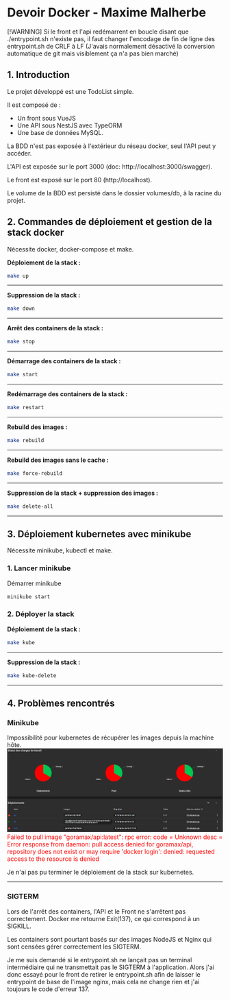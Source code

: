 # Devoir Docker - Maxime Malherbe

[!WARNING]
Si le front et l'api redémarrent en boucle disant que ./entrypoint.sh n'existe pas, il faut changer l'encodage de fin de ligne des entrypoint.sh de CRLF à LF (J'avais normalement désactivé la conversion automatique de git mais visiblement ça n'a pas bien marché)

## 1. Introduction

Le projet développé est une TodoList simple.

Il est composé de :

- Un front sous VueJS
- Une API sous NestJS avec TypeORM
- Une base de données MySQL.

La BDD n'est pas exposée à l'extérieur du réseau docker, seul l'API peut y accéder.

L'API est exposée sur le port 3000 (doc: http://localhost:3000/swagger).

Le front est exposé sur le port 80 (http://localhost).

Le volume de la BDD est persisté dans le dossier volumes/db, à la racine du projet.

## 2. Commandes de déploiement et gestion de la stack docker

Nécessite docker, docker-compose et make.

**Déploiement de la stack :**

```bash
make up
```

---

**Suppression de la stack :**

```bash
make down
```

---

**Arrêt des containers de la stack :**

```bash
make stop
```

---

**Démarrage des containers de la stack :**

```bash
make start
```

---

**Redémarrage des containers de la stack :**

```bash
make restart
```

---

**Rebuild des images :**

```bash
make rebuild
```

---

**Rebuild des images sans le cache :**

```bash
make force-rebuild
```

---

**Suppression de la stack + suppression des images :**

```bash
make delete-all
```

---

## 3. Déploiement kubernetes avec minikube

Nécessite minikube, kubectl et make.

### 1. Lancer minikube

Démarrer minikube

```bash
minikube start
```

### 2. Déployer la stack

**Déploiement de la stack :**

```bash
make kube
```

---

**Suppression de la stack :**

```bash
make kube-delete
```

---

## 4. Problèmes rencontrés

### Minikube

Impossibilité pour kubernetes de récupérer les images depuis la machine hôte.
![Image dashboard Minikube](./readme_images/minikube-dashboard.png)
<span style="color:red">Failed to pull image "goramax/api:latest": rpc error: code = Unknown desc = Error response from daemon: pull access denied for goramax/api, repository does not exist or may require 'docker login': denied: requested access to the resource is denied</span>

Je n'ai pas pu terminer le déploiement de la stack sur kubernetes.

---

### SIGTERM

Lors de l'arrêt des containers, l'API et le Front ne s'arrêtent pas correctement.
Docker me retourne Exit(137), ce qui correspond à un SIGKILL.

Les containers sont pourtant basés sur des images NodeJS et Nginx qui sont censées gérer correctement les SIGTERM.

Je me suis demandé si le entrypoint.sh ne lançait pas un terminal intermédiaire qui ne transmettait pas le SIGTERM à l'application.
Alors j'ai donc essayé pour le front de retirer le entrypoint.sh afin de laisser le entrypoint de base de l'image nginx, mais cela ne change rien et j'ai toujours le code d'erreur 137.
